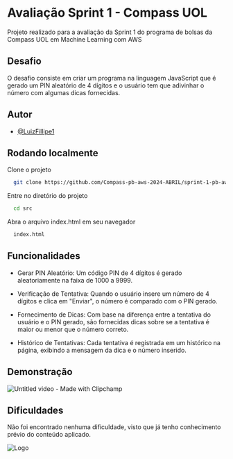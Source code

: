
# Avaliação Sprint 1 - Compass UOL

Projeto realizado para a avaliação da Sprint 1 do programa de bolsas da Compass UOL em Machine Learning com AWS

## Desafio

O desafio consiste em criar um programa na linguagem JavaScript que é gerado um PIN aleatório de 4 dígitos e o usuário tem que adivinhar o número com algumas dicas fornecidas.
## Autor

- [@LuizFillipe1](https://www.github.com/LuizFillipe1)


## Rodando localmente

Clone o projeto

```bash
  git clone https://github.com/Compass-pb-aws-2024-ABRIL/sprint-1-pb-aws-abril/tree/luiz-morais
```

Entre no diretório do projeto

```bash
  cd src
```

Abra o arquivo index.html em seu navegador
```bash
  index.html
```


## Funcionalidades

- Gerar PIN Aleatório: Um código PIN de 4 dígitos é gerado aleatoriamente na faixa de 1000 a 9999.

- Verificação de Tentativa: Quando o usuário insere um número de 4 dígitos e clica em "Enviar", o número é comparado com o PIN gerado.

- Fornecimento de Dicas: Com base na diferença entre a tentativa do usuário e o PIN gerado, são fornecidas dicas sobre se a tentativa é maior ou menor que o número correto.

- Histórico de Tentativas: Cada tentativa é registrada em um histórico na página, exibindo a mensagem da dica e o número inserido.

## Demonstração

![Untitled video - Made with Clipchamp](https://github.com/LuizFillipe1/udemy-javascript-compass/assets/78454639/3648b0a7-6e2b-4be5-96d3-2925f6887023)


## Dificuldades

Não foi encontrado nenhuma dificuldade, visto que já tenho conhecimento prévio do conteúdo aplicado.


![Logo](https://media.licdn.com/dms/image/C4D16AQEZagpRn65NVA/profile-displaybackgroundimage-shrink_350_1400/0/1658868192287?e=1719446400&v=beta&t=xZ2h5lU1DEW_zGQOGbvSIpYZzjNYCd4ZNRBdMzsvops)


